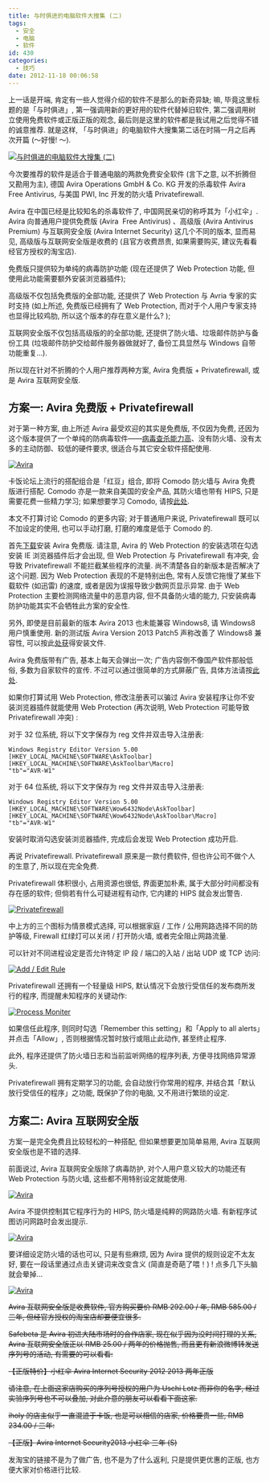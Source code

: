 ```yaml
---
title: 与时俱进的电脑软件大搜集 (二)
tags:
  - 安全
  - 电脑
  - 软件
id: 430
categories:
  - 技巧
date: 2012-11-18 00:06:58
---
```


上一话是开端, 肯定有一些人觉得介绍的软件不是那么的新奇异缺; 嘛, 毕竟这里标题的是「与时俱进」, 第一强调用新的更好用的软件代替掉旧软件, 第二强调用树立使用免费软件或正版正版的观念, 最后则是这里的软件都是我试用之后觉得不错的诚意推荐. 就是这样, 「与时俱进」的电脑软件大搜集第二话在时隔一月之后再次开篇 (～好慢\! ～).

[![与时俱进的电脑软件大搜集 (二)](//img.beamnote.com/2012/computer-software-collection-2.jpg)](//img.beamnote.com/2012/computer-software-collection-2.jpg)<!-- more -->

今次要推荐的软件是适合于普通电脑的两款免费安全软件 (言下之意, 以不折腾但又勘用为主), 德国 Avira Operations GmbH &amp; Co. KG 开发的杀毒软件 Avira Free Antivirus, 与美国 PWI, Inc 开发的防火墙 Privatefirewall.

Avira 在中国已经是比较知名的杀毒软件了, 中国网民亲切的称呼其为「小红伞」. Avira 向普通用户提供免费版 (Avira  Free Antivirus) 、高级版 (Avira Antivirus Premium) 与互联网安全版 (Avira Internet Security) 这几个不同的版本, 显而易见, 高级版与互联网安全版是收费的 (且官方收费昂贵, 如果需要购买, 建议先看看经官方授权的淘宝店).

免费版只提供较为单纯的病毒防护功能 (现在还提供了 Web Protection 功能, 但使用此功能需要额外安装浏览器插件);

高级版不仅包括免费版的全部功能, 还提供了 Web Protection 与 Avria 专家的实时支持 (如上所述, 免费版已经拥有了 Web Protection, 而对于个人用户专家支持也显得比较鸡肋, 所以这个版本的存在意义是什么? );

互联网安全版不仅包括高级版的的全部功能, 还提供了防火墙、垃圾邮件防护与备份工具 (垃圾邮件防护交给邮件服务器做就好了, 备份工具显然与 Windows 自带功能重复…).

所以现在针对不折腾的个人用户推荐两种方案, Avira 免费版 + Privatefirewall, 或是 Avira 互联网安全版.

## 方案一: Avira 免费版 + Privatefirewall

对于第一种方案, 由上所述 Avira 最受欢迎的其实是免费版, 不仅因为免费, 还因为这个版本提供了一个单纯的防病毒软件——[病毒查杀能力高](http://www.virusbtn.com/vb100/archive/test?recent=1)、没有防火墙、没有太多的主动防御、较低的硬件要求, 很适合与其它安全软件搭配使用.

[![Avira](//img.beamnote.com/2012/avira_free.png)](//img.beamnote.com/2012/avira_free.png)

卡饭论坛上流行的搭配组合是「红豆」组合, 即将 Comodo 防火墙与 Avira 免费版进行搭配. Comodo 亦是一款来自美国的安全产品, 其防火墙也带有 HIPS, 只是需要花费一些精力学习; 如果想要学习 Comodo, 请按[此处](http://bbs.kafan.cn/thread-1265632-1-1.html).

本文不打算讨论 Comodo 的更多内容; 对于普通用户来说, Privatefirewall 既可以不加设定的使用, 也可以手动打磨, 打磨的难度是低于 Comodo 的.

首先[下载](http://www.avira.com/zh-cn/download-start/product/avira-free-antivirus)安装 Avira 免费版. 请注意, Avira 的 Web Protection 的安装选项在勾选安装 IE 浏览器插件后才会出现, 但 Web Protection 与 Privatefirewall 有冲突, 会导致 Privatefirewall 不能拦截某些程序的流量. 尚不清楚各自的新版本是否解决了这个问题. 因为 Web Protection 表现的不是特别出色, 常有人反馈它拖慢了某些下载软件 (如迅雷) 的速度, 或者是因为误报导致少数网页显示异常. 由于 Web Protection 主要检测网络流量中的恶意内容, 但不具备防火墙的能力, 只安装病毒防护功能其实不会牺牲此方案的安全性.

另外, 即使是目前最新的版本 Avira 2013 也未能兼容 Windows8, 请 Windows8 用户慎重使用. 新的测试版 Avira Version 2013 Patch5 声称改善了 Windows8 兼容性, 可以按此[处获](https://betacenter.avira.com/project/version/default.html?cap=A788D05206E74FEC88A6C705F84F23E7&amp;arttypeid={B10B374A-D133-4469-B0D2-C44054D00026})得安装文件.

Avira 免费版带有广告, 基本上每天会弹出一次; 广告内容倒不像国产软件那般低俗, 多数为自家软件的宣传. 不过可以通过很简单的方式屏蔽广告, 具体方法请按[此处](http://bbs.kafan.cn/thread-1237447-1-1.html).

如果你打算试用 Web Protection, 修改注册表可以骗过 Avira 安装程序让你不安装浏览器插件就能使用 Web Protection (再次说明, Web Protection 可能导致 Privatefirewall 冲突) :

对于 32 位系统, 将以下文字保存为 reg 文件并双击导入注册表:

```
Windows Registry Editor Version 5.00
[HKEY_LOCAL_MACHINE\SOFTWARE\AskToolbar]
[HKEY_LOCAL_MACHINE\SOFTWARE\AskToolbar\Macro]
"tb"="AVR-W1"
```

对于 64 位系统, 将以下文字保存为 reg 文件并双击导入注册表:

```
Windows Registry Editor Version 5.00
[HKEY_LOCAL_MACHINE\SOFTWARE\Wow6432Node\AskToolbar]
[HKEY_LOCAL_MACHINE\SOFTWARE\Wow6432Node\AskToolbar\Macro]
"tb"="AVR-W1"
```

安装时取消勾选安装浏览器插件, 完成后会发现 Web Protection 成功开启.

再说 Privatefirewall. Privatefirewall 原来是一款付费软件, 但也许公司不做个人的生意了, 所以现在完全免费.

Privatefirewall 体积很小, 占用资源也很低, 界面更加朴素, 属于大部分时间都没有存在感的软件; 但倘若有什么可疑进程有动作, 它内建的 HIPS 就会发出警告.

[![Privatefirewall](//img.beamnote.com/2012/privatefirewall_1.png)](//img.beamnote.com/2012/privatefirewall_1.png)

中上方的三个图标为情景模式选择, 可以根据家庭 / 工作 / 公用网路选择不同的防护等级, Firewall 红绿灯可以关闭 / 打开防火墙, 或者完全阻止网路流量.

可以针对不同进程设定是否允许特定 IP 段 / 端口的入站 / 出站 UDP 或 TCP 访问:

[![Add / Edit Rule](//img.beamnote.com/2012/privatefirewall_8.png)](//img.beamnote.com/2012/privatefirewall_8.png)

Privatefirewall 还拥有一个轻量级 HIPS, 默认情况下会放行受信任的发布商所发行的程序, 而提醒未知程序的关键动作:

[![Process Moniter](//img.beamnote.com/2012/privatefirewall_10.png)](//img.beamnote.com/2012/privatefirewall_10.png)

如果信任此程序, 则同时勾选「Remember this setting」和「Apply to all alerts」并点击「Allow」, 否则根据情况暂时放行或阻止此动作, 甚至终止程序.

此外, 程序还提供了防火墙日志和当前监听网络的程序列表, 方便寻找网络异常源头.

Privatefirewall 拥有定期学习的功能, 会自动放行你常用的程序, 并结合其「默认放行受信任的程序」之功能, 既保护了你的电脑, 又不用进行繁琐的设定.

## 方案二: Avira 互联网安全版

方案一是完全免费且比较轻松的一种搭配, 但如果想要更加简单易用, Avira 互联网安全版也是不错的选择.

前面说过, Avira 互联网安全版除了病毒防护, 对个人用户意义较大的功能还有 Web Protection 与防火墙, 这些都不用特别设定就能使用.

[![Avira](//img.beamnote.com/2012/avira_is_1.png)](//img.beamnote.com/2012/avira_is_1.png)

Avira 不提供控制其它程序行为的 HIPS, 防火墙是纯粹的网路防火墙. 有新程序试图访问网路时会发出提示.

[![Avira](//img.beamnote.com/2012/avira_is_2.png)](//img.beamnote.com/2012/avira_is_2.png)

要详细设定防火墙的话也可以, 只是有些麻烦, 因为 Avira 提供的规则设定不太友好, 要在一段话里通过点击关键词来改变含义 (简直是奇葩了喂！) \! 点多几下头脑就会晕掉…

[![Avira](//img.beamnote.com/2012/avira_is_3.png)](//img.beamnote.com/2012/avira_is_3.png)

<del datetime="2015-03-01T18:26:53+00:00">Avira 互联网安全版是收费软件, 官方购买要价 RMB 292.00 / 年, RMB 585.00 / 三年, 但经官方授权的淘宝店却要便宜很多. </del>

<del datetime="2015-03-01T18:26:53+00:00">Safebeta 是 Avira 初进大陆市场时的合作店家, 现在似乎因为没时间打理的关系, Avira 互联网安全版正以 RMB 25.00 / 两年的价格抛售, 而且更有新浪微博转发送序列号的活动, 有需要的可以看看: </del>

<del datetime="2015-03-01T18:26:53+00:00">【正版特价】小红伞 Avira Internet Security 2012 2013 两年正版</del>

<del datetime="2015-03-01T18:26:53+00:00">请注意, 在上面这家店购买的序列号授权的用户为 Uschi Lotz 而非你的名字, 经过实验序列号也不可以叠加, 对此介意的朋友可以看看下面这家. </del>

<del datetime="2015-03-01T18:26:53+00:00">iholy 的店主似乎一直混迹于卡饭, 也是可以相信的店家, 价格要贵一些, RMB 234.00 / 三年: </del>

<del datetime="2015-03-01T18:26:53+00:00">【正版】Avira Internet Security2013 小红伞 三年 (S) </del>

发淘宝的链接不是为了做广告, 也不是为了什么返利, 只是提供更优惠的正版, 也方便大家对价格进行比较.
